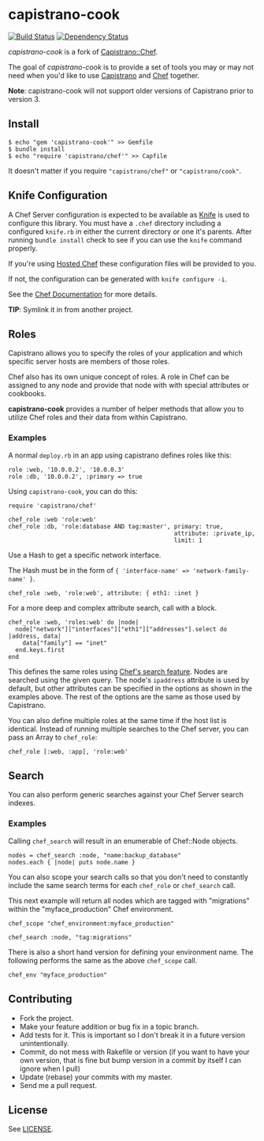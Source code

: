 # capistrano-cook

[![Build Status](https://travis-ci.org/cheapRoc/capistrano-cook.svg?branch=master)](https://travis-ci.org/cheapRoc/capistrano-cook) [![Dependency Status](https://gemnasium.com/cheapRoc/capistrano-cook.svg)](https://gemnasium.com/cheapRoc/capistrano-cook)

_capistrano-cook_ is a fork of [Capistrano::Chef][fork].

The goal of _capistrano-cook_ is to provide a set of tools you may or may not
need when you'd like to use [Capistrano][cap] and [Chef][chef] together.

**Note**: capistrano-cook will not support older versions of Capistrano prior to
version 3.

## Install

    $ echo "gem 'capistrano-cook'" >> Gemfile
    $ bundle install
    $ echo "require 'capistrano/chef'" >> Capfile

It doesn't matter if you require `"capistrano/chef"` or `"capistrano/cook"`.

## Knife Configuration

A Chef Server configuration is expected to be available as [Knife][knife] is
used to configure this library. You must have a `.chef` directory including a
configured `knife.rb` in either the current directory or one it's parents. After
running `bundle install` check to see if you can use the `knife` command
properly.

If you're using [Hosted Chef][hosted] these configuration files will be provided
to you.

If not, the configuration can be generated with `knife configure -i`.

See the [Chef Documentation][config] for more details.

**TIP**: Symlink it in from another project.

## Roles

Capistrano allows you to specify the roles of your application and which
specific server hosts are members of those roles.

Chef also has its own unique concept of roles. A role in Chef can be assigned to
any node and provide that node with with special attributes or cookbooks.

__capistrano-cook__ provides a number of helper methods that allow you to utilize
Chef roles and their data from within Capistrano.

### Examples

A normal `deploy.rb` in an app using capistrano defines roles like this:

    role :web, '10.0.0.2', '10.0.0.3'
    role :db, '10.0.0.2', :primary => true

Using `capistrano-cook`, you can do this:

    require 'capistrano/chef'

    chef_role :web 'role:web'
    chef_role :db, 'role:database AND tag:master', primary: true,
                                                   attribute: :private_ip,
                                                   limit: 1

Use a Hash to get a specific network interface.

The Hash must be in the form of `{ 'interface-name' => 'network-family-name' }`.

    chef_role :web, 'role:web', attribute: { eth1: :inet }

For a more deep and complex attribute search, call with a block.

    chef_role :web, 'roles:web' do |node|
      node["network"]["interfaces"]["eth1"]["addresses"].select do |address, data|
        data["family"] == "inet"
      end.keys.first
    end

This defines the same roles using [Chef's search feature][search]. Nodes are
searched using the given query. The node's `ipaddress` attribute is used by
default, but other attributes can be specified in the options as shown in the
examples above. The rest of the options are the same as those used by
Capistrano.

You can also define multiple roles at the same time if the host list is
identical. Instead of running multiple searches to the Chef server, you can pass
an Array to `chef_role`:

    chef_role [:web, :app], 'role:web'

## Search

You can also perform generic searches against your Chef Server search indexes.

### Examples

Calling `chef_search` will result in an enumerable of Chef::Node objects.

    nodes = chef_search :node, "name:backup_database"
    nodes.each { |node| puts node.name }

You can also scope your search calls so that you don't need to constantly
include the same search terms for each `chef_role` or `chef_search` call.

This next example will return all nodes which are tagged with "migrations"
within the "myface_production" Chef environment.

    chef_scope "chef_environment:myface_production"

    chef_search :node, "tag:migrations"

There is also a short hand version for defining your environment name. The
following performs the same as the above `chef_scope` call.

    chef_env "myface_production"

## Contributing

* Fork the project.
* Make your feature addition or bug fix in a topic branch.
* Add tests for it. This is important so I don't break it in a future version
  unintentionally.
* Commit, do not mess with Rakefile or version (if you want to have your own
  version, that is fine but bump version in a commit by itself I can ignore when
  I pull)
* Update (rebase) your commits with my master.
* Send me a pull request.

## License

See [LICENSE](license).

[chef]: http://www.getchef.com/
[cap]: http://capistranorb.com/
[old]: http://rubygems.org/gems/capistrano-chef/versions/0.1.0
[fork]: http://github.com/gofullstack/capistrano-chef
[search]: http://wiki.opscode.com/display/chef/Search
[knife]: http://wiki.opscode.com/display/chef/Knife
[config]: http://wiki.opscode.com/display/chef/Chef+Repository#ChefRepository-Configuration
[hosted]: http://www.opscode.com/hosted-chef/
[license]: http://github.com/cheapRoc/capistrano-cook/blob/master/LICENSE
